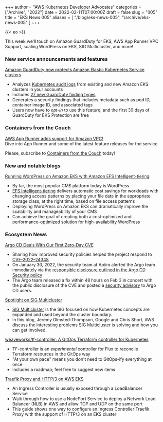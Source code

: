 +++
author = "AWS Kubernetes Developer Advocates"
categories = ["Archive", "2022"]
date = 2022-02-11T07:00:00Z
draft = false
slug = "005"
title = "EKS News 005"
aliases = [
    "/blog/eks-news-005",
    "/archive/eks-news-005"
]
+++

{{< eo >}}

This week we'll touch on Amazon GuardDuty for EKS, AWS App Runner VPC Support, scaling WordPress on EKS, SIG Multicluster, and more!

### New service announcements and features

[Amazon GuardDuty now protects Amazon Elastic Kubernetes Service clusters](https://aws.amazon.com/about-aws/whats-new/2022/01/amazon-guardduty-elastic-kubernetes-service-clusters/)

* Analyzes [Kubernetes audit logs](https://docs.aws.amazon.com/eks/latest/userguide/control-plane-logs.html) from existing and new Amazon EKS clusters in your accounts
* Includes [27 new GuardDuty finding types](https://docs.aws.amazon.com/guardduty/latest/ug/guardduty_finding-types-kubernetes.html)
* Generates a security findings that includes metadata such as pod ID, container image ID, and associated tags
* Users now have to *opt-in* to use this feature, and the first 30 days of GuardDuty for EKS Protection are free

### Containers from the Couch

[AWS App Runner adds support for Amazon VPC!](https://youtu.be/7sL6BZ5t2Zg)  
Dive into App Runner and some of the latest feature releases for the service

Please, subscribe to [Containers from the Couch](https://www.youtube.com/containersfromthecouch) today!

### New and notable blogs

[Running WordPress on Amazon EKS with Amazon EFS Intelligent-tiering](https://aws.amazon.com/blogs/storage/running-wordpress-on-amazon-eks-with-amazon-efs-intelligent-tiering/)

* By far, the most popular CMS platform today is WordPress
* [EFS Intelligent-tiering](https://aws.amazon.com/blogs/aws/new-amazon-efs-intelligent-tiering-optimizes-costs-for-workloads-with-changing-access-patterns/) delivers automatic cost savings for workloads with changing access patterns by placing your file data in the appropriate storage class, at the right time, based on file access patterns
* Deploying WordPress on Amazon EKS can dramatically improve the scalability and manageability of your CMS
* Can achieve the goal of creating both a cost-optimized and performance-optimized solution for high-availability WordPress

### Ecosystem News

[Argo CD Deals With Our First Zero-Day CVE](https://blog.argoproj.io/argo-cd-deals-with-our-first-zero-day-cve-86e8fb158e8f)

* Sharing how improved security policies helped the project respond to [CVE-2022–24348](https://cve.mitre.org/cgi-bin/cvename.cgi?name=CVE-2022-24348)
* On January 30, 2022, the security team at Apiiro alerted the Argo team immediately via the [responsible disclosure outlined in the Argo CD Security policy](https://github.com/argoproj/argo-cd/blob/master/SECURITY.md#reporting-a-vulnerability)
* The Argo team released a fix within 48 hours on Feb 3 in concert with the public disclosure of the CVE and posted a [security advisory](https://github.com/argoproj/argo-cd/security/advisories/GHSA-63qx-x74g-jcr7) to Argo CD users.

[Spotlight on SIG Multicluster](https://kubernetes.io/blog/2022/02/07/sig-multicluster-spotlight-2022/)

* [SIG Multicluster](https://github.com/kubernetes/community/tree/master/sig-multicluster) is the SIG focused on how Kubernetes concepts are expanded and used beyond the cluster boundary.
* In this blog, Jeremy Olmsted-Thompson, Google and Chris Short, AWS discuss the interesting problems SIG Multicluster is solving and how you can get involved.

[weaveworks/tf-controller: A GitOps Terraform controller for Kubernetes](https://github.com/weaveworks/tf-controller)

* TF-controller is an *experimental* controller for Flux to reconcile Terraform resources in the GitOps way
* "At your own pace" means you don't need to GitOps-ify everything at once
* Includes a roadmap; feel free to suggest new items

[Traefik Proxy and HTTP/3 on AWS EKS](https://traefik.io/blog/traefik-proxy-and-http-3-on-aws-eks/)

* An Ingress Controller is usually exposed through a LoadBalancer Service
* Walk through how to use a NodePort Service to deploy a Network Load Balancer (NLB) in AWS and allow TCP and UDP on the same port
* This guide shows one way to configure an Ingress Controller Traefik Proxy with the support of HTTP/3 on an EKS cluster
